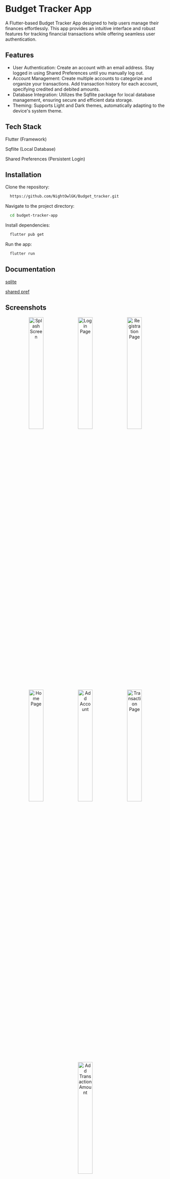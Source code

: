 
# Budget Tracker App

A Flutter-based Budget Tracker App designed to help users manage their finances effortlessly. This app provides an intuitive interface and robust features for tracking financial transactions while offering seamless user authentication.




## Features

- User Authentication: 
  Create an account with an email address.
  Stay logged in using Shared Preferences until you manually log out.
- Account Management:
  Create multiple accounts to categorize and organize your transactions.
  Add transaction history for each account, specifying credited and debited amounts.
- Database Integration:
  Utilizes the Sqflite package for local database management, ensuring secure and efficient data storage.
- Theming:
  Supports Light and Dark themes, automatically adapting to the device's system theme.


## Tech Stack

Flutter (Framework)

Sqflite (Local Database)

Shared Preferences (Persistent Login)


## Installation

Clone the repository:

```bash
  https://github.com/NightOwlGK/Budget_tracker.git
```

Navigate to the project directory:

```bash
  cd budget-tracker-app  
```

Install dependencies:

```bash
  flutter pub get   
```

Run the app:

```bash
  flutter run     
```
## Documentation

[sqlite](https://docs.flutter.dev/cookbook/persistence/sqlite)

[shared pref](https://docs.flutter.dev/cookbook/persistence/key-value)

## **Screenshots**

<div align="center">
  <img src="https://github.com/user-attachments/assets/cc1391ab-df61-41d2-819d-56ade2ea1bed" alt="Splash Screen" width="30%" />
  <img src="https://github.com/user-attachments/assets/f8cd54d0-bab3-4997-a401-f15d3cddf3ed" alt="Login Page" width="30%" />
  <img src="https://github.com/user-attachments/assets/35eabd81-fcd0-4c5f-b719-56927e7cddb0" alt="Registration Page" width="30%" />
</div>

<div align="center">
  <img src="https://github.com/user-attachments/assets/eb32fd45-4317-4777-b609-364816b6acf9" alt="Home Page" width="30%" />
  <img src="https://github.com/user-attachments/assets/ded47236-0029-4caa-bb42-817cb9cbf3c6" alt="Add Account" width="30%" />
  <img src="https://github.com/user-attachments/assets/7c489934-9202-43ce-93f4-feb150a502bf" alt="Transaction Page" width="30%" />
</div>

<div align="center">
  <img src="https://github.com/user-attachments/assets/6e5f6b4a-2048-4880-8ada-048fc070ac75" alt="Add Transaction Amount" width="30%" />
</div>




